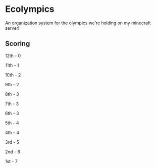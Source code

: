 # Ecolympics
An organization system for the olympics we're holding on my minecraft server!
## Scoring
12th - 0

11th - 1

10th - 2

9th - 2

8th - 3

7th - 3

6th - 3

5th - 4

4th - 4

3rd - 5

2nd - 6

1st - 7
